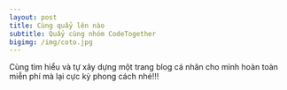 ```yaml
---
layout: post
title: Cùng quẩy lên nào
subtitle: Quẩy cùng nhóm CodeTogether
bigimg: /img/coto.jpg
---
```


Cùng tìm hiểu và tự xây dựng một trang blog cá nhân cho mình hoàn toàn miễn phí mà lại cực kỳ phong cách nhé!!!